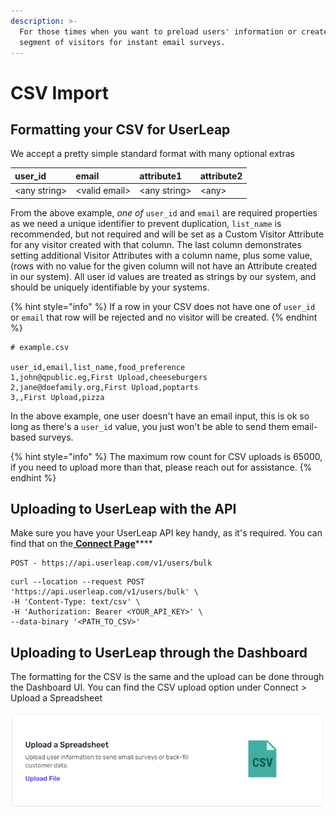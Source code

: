```yaml
---
description: >-
  For those times when you want to preload users' information or create a
  segment of visitors for instant email surveys.
---
```


# CSV Import

## Formatting your CSV for UserLeap

We accept a pretty simple standard format with many optional extras

| user\_id | email | attribute1 | attribute2 |
| :--- | :--- | :--- | :--- |
| &lt;any string&gt; | &lt;valid email&gt; | &lt;any string&gt; | &lt;any&gt; |

From the above example, _one of_ `user_id` and `email` are required properties as we need a unique identifier to prevent duplication, `list_name` is recommended, but not required and will be set as a Custom Visitor Attribute for any visitor created with that column. The last column demonstrates setting additional Visitor Attributes with a column name, plus some value, \(rows with no value for the given column will not have an Attribute created in our system\). All user id values are treated as strings by our system, and should be uniquely identifiable by your systems.

{% hint style="info" %}
If a row in your CSV does not have one of `user_id` or `email` that row will be rejected and no visitor will be created.
{% endhint %}

```text
# example.csv

user_id,email,list_name,food_preference
1,john@qpublic.eg,First Upload,cheeseburgers
2,jane@doefamily.org,First Upload,poptarts
3,,First Upload,pizza
```

In the above example, one user doesn't have an email input, this is ok so long as there's a `user_id` value, you just won't be able to send them email-based surveys.

{% hint style="info" %}
The maximum row count for CSV uploads is 65000, if you need to upload more than that, please reach out for assistance.
{% endhint %}

## Uploading to UserLeap with the API

Make sure you have your UserLeap API key handy, as it's required. You can find that on the[ **Connect Page**](https://app.userleap.com/connect)\*\*\*\*

```text
POST - https://api.userleap.com/v1/users/bulk
```

```text
curl --location --request POST 'https://api.userleap.com/v1/users/bulk' \
-H 'Content-Type: text/csv' \
-H 'Authorization: Bearer <YOUR_API_KEY>' \
--data-binary '<PATH_TO_CSV>'
```

## Uploading to UserLeap through the Dashboard

The formatting for the CSV is the same and the upload can be done through the Dashboard UI. You can find the CSV upload option under Connect &gt; Upload a Spreadsheet

![Upload a Spreadsheet UI option](../.gitbook/assets/screen-shot-2020-08-28-at-4.19.03-pm.png)

